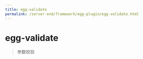 ```yaml
---
title: egg-validate
permalink: /server-end/framework/egg-plugin/egg-validate.html
---
```


# egg-validate

> 参数校验
